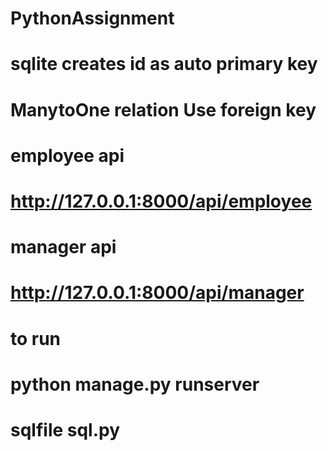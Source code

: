 # PythonAssignment
# sqlite creates id as auto primary key
# ManytoOne relation Use foreign key
# employee api
# http://127.0.0.1:8000/api/employee
# manager api
# http://127.0.0.1:8000/api/manager
# to run
# python manage.py runserver
# sqlfile sql.py
